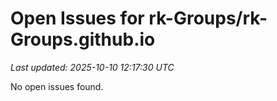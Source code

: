 # Open Issues for rk-Groups/rk-Groups.github.io

*Last updated: 2025-10-10 12:17:30 UTC*

No open issues found.
